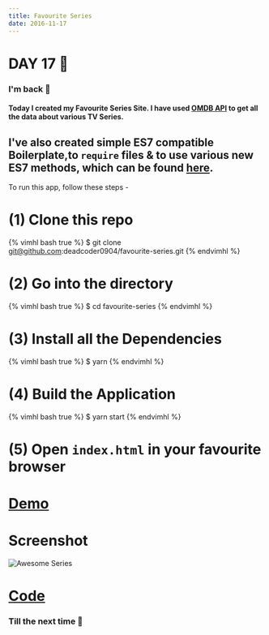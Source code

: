 ```yaml
---
title: Favourite Series
date: 2016-11-17
---
```


# DAY 17 👾 

### I'm back 💙

#### Today I created my Favourite Series Site. I have used [OMDB API](https://omdbapi.com/) to get all the data about various TV Series. 

## I've also created simple ES7 compatible Boilerplate,to `require` files & to use various new ES7 methods, which can be found [here](https://github.com/deadcoder0904/template-scripts/tree/master/HTML5-CSS3-Jquery-Tachyons-ES7/).

To run this app, follow these steps -

# (1) Clone this repo

{% vimhl bash true %}
$ git clone git@github.com:deadcoder0904/favourite-series.git
{% endvimhl %}

# (2) Go into the directory

{% vimhl bash true %}
$ cd favourite-series
{% endvimhl %}

# (3) Install all the Dependencies

{% vimhl bash true %}
$ yarn
{% endvimhl %}

# (4) Build the Application

{% vimhl bash true %}
$ yarn start
{% endvimhl %}

# (5) Open `index.html` in your favourite browser

# [Demo](https://deadcoder0904.github.io/favourite-series/)

# Screenshot

![Awesome Series](http://imgur.com/wCDMQ7K.png)

# [Code](https://github.com/deadcoder0904/favourite-series/)

### Till the next time 👻 